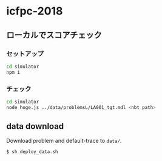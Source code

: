 # icfpc-2018

## ローカルでスコアチェック

### セットアップ

```sh
cd simulator
npm i
```

### チェック

```sh
cd simulator
node hoge.js ../data/problemsL/LA001_tgt.mdl <nbt path>
```

## data download

Download problem and default-trace to `data/`.

```sh
$ sh deploy_data.sh
```
